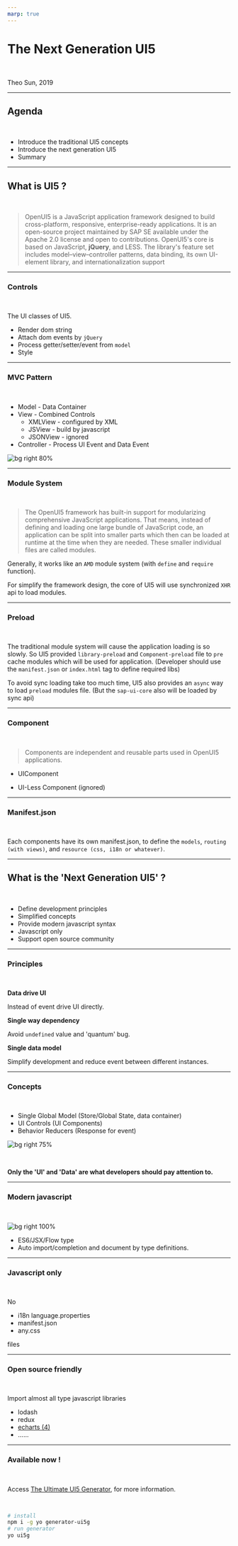 ```yaml
---
marp: true
---
```


# The Next Generation UI5

<br>

Theo Sun, 2019

---

## Agenda

<br>

* Introduce the traditional UI5 concepts
* Introduce the next generation UI5
* Summary


---

## What is UI5 ?

<br>

> OpenUI5 is a JavaScript application framework designed to build cross-platform, responsive, enterprise-ready applications. It is an open-source project maintained by SAP SE available under the Apache 2.0 license and open to contributions. OpenUI5's core is based on JavaScript, **jQuery**, and LESS. The library's feature set includes model–view–controller patterns, data binding, its own UI-element library, and internationalization support

---

### Controls

<br>

The UI classes of UI5. 

* Render dom string
* Attach dom events by `jQuery`
* Process getter/setter/event from `model`
* Style 

---

### MVC Pattern

<br>

* Model - Data Container
* View - Combined Controls
  * XMLView - configured by XML
  * JSView - build by javascript
  * JSONView - ignored
* Controller - Process UI Event and Data Event

![bg right 80%](https://res.cloudinary.com/digf90pwi/image/upload/v1559624173/loio1eb216151b1b41f1979b7b6c969670df_LowRes_1_tl2of5.png)

---

### Module System

<br>

> The OpenUI5 framework has built-in support for modularizing comprehensive JavaScript applications. That means, instead of defining and loading one large bundle of JavaScript code, an application can be split into smaller parts which then can be loaded at runtime at the time when they are needed. These smaller individual files are called modules.

Generally, it works like an `AMD` module system (with `define` and `require` function). 

For simplify the framework design, the core of UI5 will use synchronized `XHR` api to load modules. 

---

### Preload

<br>

The traditional module system will cause the application loading is so slowly. So UI5 provided `library-preload` and `Component-preload` file to `pre` cache modules which will be used for application. (Developer should use the `manifest.json` or `index.html` tag to define required libs)

To avoid sync loading take too much time, UI5 also provides an `async` way to load `preload` modules file. (But the `sap-ui-core` also will be loaded by sync api)


---

### Component

<br>

> Components are independent and reusable parts used in OpenUI5 applications.

* UIComponent

* UI-Less Component (ignored)


---

### Manifest.json

<br>

Each components have its own manifest.json, to define the `models`, `routing (with views)`, and `resource (css, i18n or whatever)`.



--- 

## What is the 'Next Generation UI5' ?

<br>

* Define development principles
* Simplified concepts
* Provide modern javascript syntax
* Javascript only
* Support open source community

---

### Principles

<br>

**Data drive UI**

Instead of event drive UI directly.

**Single way dependency**

Avoid `undefined` value and 'quantum' bug.

**Single data model**

Simplify development and reduce event between different instances.


---

### Concepts

<br>

* Single Global Model (Store/Global State, data container)
* UI Controls (UI Components)
* Behavior Reducers (Response for event)

![bg right 75%](https://res.cloudinary.com/digf90pwi/image/upload/v1563858407/UI5-Next_umtixh.png)

<br>

**Only the 'UI' and 'Data' are what developers should pay attention to.**


---

### Modern javascript

<br>

![bg right 100%](https://res.cloudinary.com/digf90pwi/image/upload/v1559639075/2019-06-04_17-04-28_qsil1j.png)

* ES6/JSX/Flow type
* Auto import/completion and document by type definitions.

---

### Javascript only

<br>

No

* i18n language.properties
* manifest.json
* any.css

files

---

### Open source friendly

<br>

Import almost all type javascript libraries

* lodash
* redux
* [echarts (4)](https://gist.github.com/Soontao/7f6c3b53cddbd23b84114a9666158375)
* ......

---

### Available now !

<br>

Access [The Ultimate UI5 Generator](https://github.com/ui5-next/ui5g), for more information.

<br>

```bash
# install
npm i -g yo generator-ui5g
# run generator
yo ui5g
```

